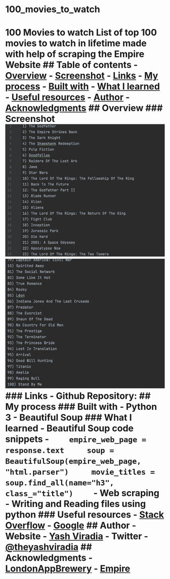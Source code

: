 # 100_movies_to_watch
# 100 Movies to watch  List of top 100 movies to watch in lifetime made with help of scraping the Empire Website  ## Table of contents - [Overview](#overview)   - [Screenshot](#screenshot)   - [Links](#links) - [My process](#my-process)   - [Built with](#built-with)   - [What I learned](#what-i-learned)   - [Useful resources](#useful-resources) - [Author](#author) - [Acknowledgments](#acknowledgments)  ## Overview  ### Screenshot ![top_23.png](images/image_1.png) ![80_to_100.png](images/image_2.png)  ### Links - Github Repository:   ## My process  ### Built with - Python 3 - Beautiful Soup   ### What I learned - Beautiful Soup code snippets   - ```     empire_web_page = response.text     soup = BeautifulSoup(empire_web_page, "html.parser")     movie_titles = soup.find_all(name="h3", class_="title")     ``` - Web scraping  - Writing and Reading files using python   ### Useful resources - [Stack Overflow](https://stackoverflow.com/) - [Google](https://www.google.com/)  ## Author  - Website - [Yash Viradia](http://yashviradia.tech/) - Twitter - [@theyashviradia](https://twitter.com/theyashviradia)  ## Acknowledgments - [LondonAppBrewery](https://www.londonappbrewery.com/) - [Empire](https://www.empireonline.com/movies/features/best-movies-2/)
